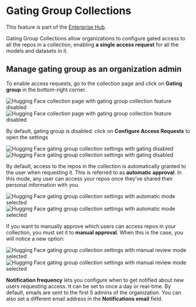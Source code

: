 # Gating Group Collections

<Tip warning={true}>
This feature is part of the <a href="https://huggingface.co/enterprise">Enterprise Hub</a>.
</Tip>

Gating Group Collections allow organizations to configure gated access to all the repos in a collection, enabling **a single access request** for all the models and datasets in it.

## Manage gating group as an organization admin

To enable access requests, go to the collection page and click on **Gating group** in the bottom-right corner.

<div class="flex justify-center" style="max-width: 750px">
    <img
        class="block dark:hidden !m-0"
        src="https://huggingface.co/datasets/huggingface/documentation-images/resolve/main/collections/gating-group-collection-disabled.webp"
        alt="Hugging Face collection page with gating group collection feature disabled"
    />
    <img
        class="hidden dark:block !m-0"
        src="https://huggingface.co/datasets/huggingface/documentation-images/resolve/main/collections/dark-gating-group-collection-disabled.webp"
        alt="Hugging Face collection page with gating group collection feature disabled"
    />
</div>

By default, gating group is disabled: click on **Configure Access Requests** to open the settings

<div class="flex justify-center" style="max-width: 750px">
    <img
        class="block dark:hidden !m-0"
        src="https://huggingface.co/datasets/huggingface/documentation-images/resolve/main/collections/gating-group-modal-disabled.webp"
        alt="Hugging Face gating group collection settings with gating disabled"
    />
    <img
        class="hidden dark:block !m-0"
        src="https://huggingface.co/datasets/huggingface/documentation-images/resolve/main/collections/dark-gating-group-modal-disabled.webp"
        alt="Hugging Face gating group collection settings with gating disabled"
    />
</div>

By default, access to the repos in the collection is automatically granted to the user when requesting it. This is referred to as **automatic approval**. In this mode, any user can access your repos once they’ve shared their personal information with you.

<div class="flex justify-center" style="max-width: 750px">
    <img
        class="block dark:hidden !m-0"
        src="https://huggingface.co/datasets/huggingface/documentation-images/resolve/main/collections/gating-group-modal-enabling.webp"
        alt="Hugging Face gating group collection settings with automatic mode selected"
    />
    <img
        class="hidden dark:block !m-0"
        src="https://huggingface.co/datasets/huggingface/documentation-images/resolve/main/collections/dark-gating-group-modal-enabling.webp"
        alt="Hugging Face gating group collection settings with automatic mode selected"  
    />
</div>

If you want to manually approve which users can access repos in your collection, you must set it to **manual approval**. When this is the case, you will notice a new option:

<div class="flex justify-center" style="max-width: 750px">
    <img
        class="block dark:hidden !m-0"
        src="https://huggingface.co/datasets/huggingface/documentation-images/resolve/main/collections/gating-group-modal-changes.webp"
        alt="Hugging Face gating group collection settings with manual review mode selected"
    />
    <img
        class="hidden dark:block !m-0"
        src="https://huggingface.co/datasets/huggingface/documentation-images/resolve/main/collections/dark-gating-group-modal-changes.webp"
        alt="Hugging Face gating group collection settings with manual review mode selected"
    />
</div>

**Notification frequency** lets you configure when to get notified about new users requesting access. It can be set to once a day or real-time. By default, emails are sent to the first 5 admins of the organization. You can also set a different email address in the **Notifications email** field.
